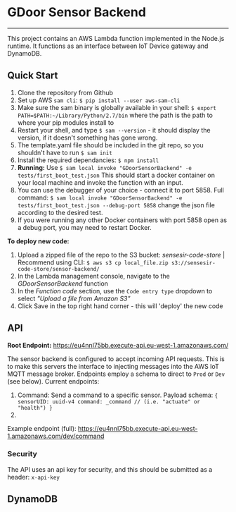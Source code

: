 # GDoor Sensor Backend
---

This project contains an AWS Lambda function implemented in the Node.js runtime. 
It functions as an interface between IoT Device gateway and DynamoDB.

## Quick Start

 1. Clone the repository from Github
 2. Set up AWS `sam cli`: `$ pip install --user aws-sam-cli` 
 3. Make sure the sam binary is globally available in your shell: `$ export PATH=$PATH:~/Library/Python/2.7/bin` where the path is the path to where your pip modules install to
 4. Restart your shell, and type `$ sam --version` - it should display the version, if it doesn't something has gone wrong.
 5. The template.yaml file should be included in the git repo, so you shouldn't have to run `$ sam init`
 6. Install the required dependancies: `$ npm install`
 7. **Running:** Use `$ sam local invoke "GDoorSensorBackend" -e tests/first_boot_test.json` This should start a docker container on your local machine and invoke the function with an input.
 8. You can use the debugger of your choice - connect it to port 5858. Full command: `$ sam local invoke "GDoorSensorBackend" -e tests/first_boot_test.json --debug-port 5858` change the json file according to the desired test.
 9. If you were running any other Docker containers with port 5858 open as a debug port, you may need to restart Docker. 

**To deploy new code:**

 1. Upload a zipped file of the repo to the S3 bucket: *sensesir-code-store* | Recommend using CLI: `$ aws s3 cp local_file.zip s3://sensesir-code-store/sensor-backend/`
 2. In the Lambda management console, navigate to the *GDoorSensorBackend* function
 3. In the *Function code* section, use the `Code entry type` dropdown to select *"Upload a file from Amazon S3"*
 4. Click Save in the top right hand corner - this will 'deploy' the new code

## API
**Root Endpoint:** https://eu4nnl75bb.execute-api.eu-west-1.amazonaws.com/

The sensor backend is configured to accept incoming API requests. This is to make this servers the interface to injecting messages into the AWS IoT MQTT message broker. Endpoints employ a schema to direct to `Prod` or `Dev` (see below). Current endpoints:

  1. Command: Send a command to a specific sensor. Payload schema:
  `{
      sensorUID: uuid-v4
      command: _command // (i.e. "actuate" or "health")
   }`
  2.  

Example endpoint (full): https://eu4nnl75bb.execute-api.eu-west-1.amazonaws.com/dev/command

### Security

The API uses an api key for security, and this should be submitted as a header: `x-api-key`

## DynamoDB

 